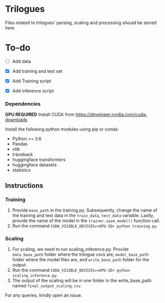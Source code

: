 # Trilogues
Files related to trilogues' parsing, scaling and processing should be stored here

# To-do

- [ ] Add data

- [x] Add training and test set
  
- [x] Add Training script
  
- [x] Add inference script

### Dependencies
**GPU REQUIRED**
Install CUDA from https://developer.nvidia.com/cuda-downloads

Install the following python modules using pip or conda:

- Python >= 3.6 
- Pandas
- nltk
- traceback
- huggingface transformers
- huggingface datasets
- statistics

## Instructions

### Training

1. Provide `base_path` in the training.py. Subsequently, change the name of the training and test data in the `train_data`, `test_data` variable. Lastly, provide the name of the model in the `trainer.save_model()` function call.
2. Run the command `CUDA_VISIBLE_DEVICES=<GPU-ID> python training.py`.

### Scaling
1. For scaling, we need to run scaling_inference.py. Provide `data_base_path` folder where the trilogue csvs are, `model_base_path` folder where the model files are, and `write_base_path` folder for the output.
2. Run the command `CUDA_VISIBLE_DEVICES=<GPU-ID> python scaling_inference.py`.
3. The output of the scaling will be in one folder in the write_base_path named `final_output_scaling.csv`.

For any queries, kindly open an issue. 

